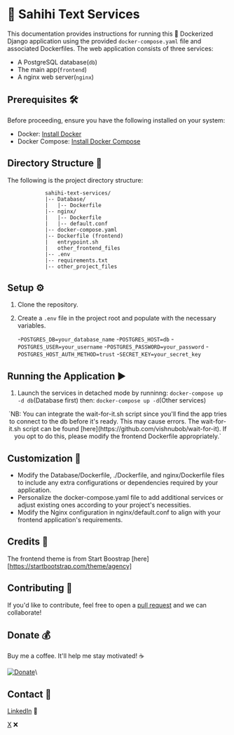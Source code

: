 # 🚀 Sahihi Text Services

This documentation provides instructions for running this 🐳 Dockerized Django application using the provided `docker-compose.yaml` file and associated Dockerfiles. The web application consists of three services:

- A PostgreSQL database(`db`)
- The main app(`frontend`)
- A nginx web server(`nginx`)

## Prerequisites 🛠️

Before proceeding, ensure you have the following installed on your system:

- Docker: [Install Docker](https://docs.docker.com/get-docker)
- Docker Compose: [Install Docker Compose](https://docs.docker.com/compose/)

## Directory Structure 📂

The following is the project directory structure:

                sahihi-text-services/
                |-- Database/
                |   |-- Dockerfile
                |-- nginx/
                |   |-- Dockerfile
                |   |-- default.conf
                |-- docker-compose.yaml
                |-- Dockerfile (frontend)
                |   entrypoint.sh
                |   other_frontend_files
                |-- .env
                |-- requirements.txt
                |-- other_project_files

## Setup ⚙️

1. Clone the repository.
2. Create a `.env` file in the project root and populate with the necessary variables.

    -`POSTGRES_DB=your_database_name`
    -`POSTGRES_HOST=db`
    -`POSTGRES_USER=your_username`
    -`POSTGRES_PASSWORD=your_password`
    -`POSTGRES_HOST_AUTH_METHOD=trust`
    -`SECRET_KEY=your_secret_key`

## Running the Application ▶️
1. Launch the services in detached mode by runninng:
     `docker-compose up -d db`(Database first)
     then:
        `docker-compose up -d`(Other services)

<p align="center">
`NB: You can integrate the wait-for-it.sh script since you'll find the app tries to connect to the db before it's ready. This may cause errors. The wait-for-it.sh script can be found [here](https://github.com/vishnubob/wait-for-it). If you opt to do this, please modify the frontend Dockerfile appropriately.` 
</p>

## Customization 🧩
- Modify the Database/Dockerfile, ./Dockerfile, and nginx/Dockerfile files to include any extra configurations or dependencies required by your application.
- Personalize the docker-compose.yaml file to add additional services or adjust existing ones according to your project's necessities.
- Modify the Nginx configuration in nginx/default.conf to align with your frontend application's requirements.

## Credits 🙌

The frontend theme is from Start Boostrap [here][https://startbootstrap.com/theme/agency]

## Contributing 📢

If you'd like to contribute, feel free to open a [pull request](https://github.com/kimjoemaina/POS/pulls) and we can collaborate!

## Donate 💰

Buy me a coffee. It'll help me stay motivated! ☕

[![Donate](https://www.paypalobjects.com/en_US/i/btn/btn_donateCC_LG.gif)](https://www.paypal.com/donate/?hosted_button_id=XVNG6ATBXFJAC)\

## Contact 🤙

[LinkedIn](https://www.linkedin.com/in/joemainak/) 🔗

[X](https://x.com/joemainak) ❌